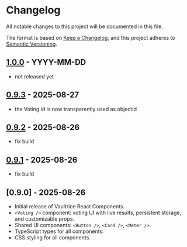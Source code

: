 # Changelog

All notable changes to this project will be documented in this file.

The format is based on [Keep a Changelog](https://keepachangelog.com/en/1.0.0/),
and this project adheres to [Semantic Versioning](https://semver.org/spec/v2.0.0.html).

## [1.0.0](https://github.com/vaultrice/react-components/compare/v0.9.0...v1.0.0) - YYYY-MM-DD

- not released yet

## [0.9.3](https://github.com/vaultrice/react-components/compare/v0.9.2...v0.9.3) - 2025-08-27

- the Voting id is now transparently used as objectId

## [0.9.2](https://github.com/vaultrice/react-components/compare/v0.9.1...v0.9.2) - 2025-08-26

- fix build

## [0.9.1](https://github.com/vaultrice/react-components/compare/v0.9.0...v0.9.1) - 2025-08-26

- fix build

## [0.9.0] - 2025-08-26

- Initial release of Vaultrice React Components.
- `<Voting />` component: voting UI with live results, persistent storage, and customizable props.
- Shared UI components: `<Button />`, `<Card />`, `<Meter />`.
- TypeScript types for all components.
- CSS styling for all components.
